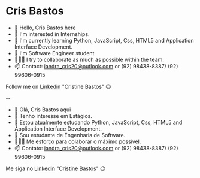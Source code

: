 # Cris Bastos

- 👋 Hello, Cris Bastos here
- 👀 I'm interested in Internships.
- 🌱 I'm currently learning Python, JavaScript, Css, HTML5 and Application Interface Development.
- 🙂 I'm Software Engineer student 
- 👩🏻‍💻 I try to collaborate as much as possible within the team.
- 📫 Contact: iandra_cris20@outlook.com or (92) 98438-8387/ (92) 99606-0915

Follow me on [Linkedin](https://www.linkedin.com/in/cristine-bastos27/) "Cristine Bastos" 😉

--

- 👋 Olá, Cris Bastos aqui 
- 👀 Tenho interesse em Estágios.
- 🌱 Estou atualmente estudando Python, JavaScript, Css, HTML5 and Application Interface Development.
- 🙂 Sou estudante de Engenharia de Software.
- 👩🏻‍💻 Me esforço para colaborar o máximo possível.
- 📫 Contato: iandra_cris20@outlook.com or (92) 98438-8387/ (92) 99606-0915

Me siga no [Linkedin](https://www.linkedin.com/in/cristine-bastos27/) "Cristine Bastos" 😉
